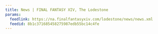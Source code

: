 ```yaml
---
title: News | FINAL FANTASY XIV, The Lodestone
params:
  feedlink: https://na.finalfantasyxiv.com/lodestone/news/news.xml
  feedid: 8b1c371685458275987edb55bc14c4fe
---
```

